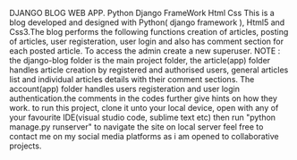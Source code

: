 DJANGO BLOG WEB APP.
Python
Django FrameWork
Html
Css
This is a blog developed and designed with Python( django framework ), Html5 and Css3.The blog performs the following functions
creation of articles, posting of articles, user registeration, user login and also has comment section for each posted article.
To access the admin create a new superuser.
NOTE : the django-blog folder is the main project folder, the article(app) folder handles article creation by registered and authorised users, general articles list and individual articles details with their comment sections. The account(app) folder handles users registeration and user login authentication.the comments in the codes further give hints on how they work. 
to run this project, clone it unto your local device, open with any of your favourite IDE(visual studio code, sublime text etc) then run "python manage.py runserver" to navigate the site on local server
feel free to contact me on my social media platforms as i am opened to collaborative projects.
